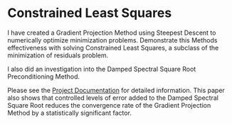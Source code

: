 # Constrained Least Squares

I have created a Gradient Projection Method using Steepest Descent to numerically optimize minimization problems. Demonstrate this Methods effectiveness with solving Constrained Least Squares, a subclass of the minimization of residuals problem.

I also did an investigation into the Damped Spectral Square Root Preconditioning Method.

Please see the [Project Documentation](Constrained_Least_Squares_Optimization.pdf) for detailed information. This paper also shows that controlled levels of error added to the Damped Spectral Square Root reduces the convergence rate of the Gradient Projection Method by a statistically significant factor.
